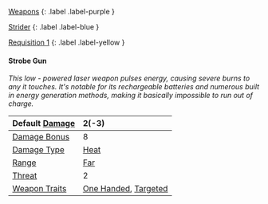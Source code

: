 
[Weapons](Game/Weapons-List)
{: .label .label-purple }

[Strider](Game/Blocks/Strider)
{: .label .label-blue }

[Requisition 1](Game/Deployment#Requisition)
{: .label .label-yellow }
#### Strobe Gun
*This low - powered laser weapon pulses energy, causing severe burns to any it touches. It's notable for its rechargeable batteries and numerous built in energy generation methods, making it basically impossible to run out of charge.*

| Default [Damage](Core/Weapons#Calculating%20Damage) | 2(-3) |
| :--- | :--- |
| [Damage Bonus](Game/Core/Weapons#Damage%20Bonus) | 8 |
| [Damage Type](Core/Weapons#Damage%20Type) | [Heat](Game/Core/Injury#Heat) |
| [Range](Core/Weapons#Range) | [Far](Game/Core/Movement#Far) |
| [Threat](Core/Weapons#Threat) | 2 |
| [Weapon Traits](Core/Weapon-Traits) | [One Handed](Game/Core/Blocks/One-Handed), [Targeted](Game/Core/Blocks/Targeted) |
